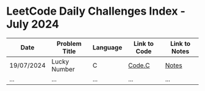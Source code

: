 # LeetCode Daily Challenges Index - July 2024

| Date       | Problem Title      | Language | Link to Code                                  | Link to Notes                                 |
|------------|--------------------|----------|-----------------------------------------------|-----------------------------------------------|
| 19/07/2024 | Lucky Number       | C        | [Code.C](./19-07-2024/1380_LuckyNumbers.c)    | [Notes](./19-07-2024/1380_LuckyNumbers.md)    |
| ...        | ...                | ...      | ...                                           | ...                                           |
